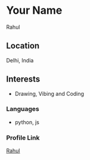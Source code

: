 # Your Name
Rahul

## Location
Delhi, India

## Interests

- Drawing, Vibing and Coding

### Languages

- python, js

### Profile Link

[Rahul](https://github.com/dust-py)